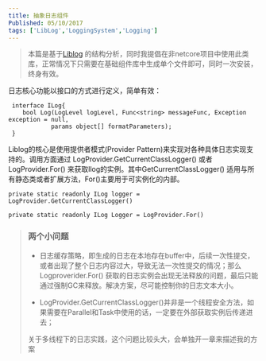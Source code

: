 ```yaml
---
title: 抽象日志组件
Published: 05/10/2017
tags: ['LibLog','LoggingSystem','Logging'] 
---
```


> 本篇是基于[Liblog](https://github.com/damianh/LibLog) 的结构分析，同时我提倡在非netcore项目中使用此类库，正常情况下只需要在基础组件库中生成单个文件即可，同时一次安装，终身有效。

日志核心功能以接口的方式进行定义，简单有效：

```
 interface ILog{
    bool Log(LogLevel logLevel, Func<string> messageFunc, Exception exception = null,
            params object[] formatParameters);
 }
```

Liblog的核心是使用提供者模式(Provider Pattern)来实现对各种具体日志实现支持的。调用方面通过 LogProvider.GetCurrentClassLogger() 或者 LogProvider.For() 来获取Ilog的实例。其中GetCurrentClassLogger() 适用与所有静态类或者扩展方法，For()主要用于可实例化的内部。

```
private static readonly ILog logger = LogProvider.GetCurrentClassLogger()
 
private static readonly ILog Logger = LogProvider.For()
```



> ### 两个小问题
>
> - 日志缓存策略，即生成的日志在本地存在buffer中，后续一次性提交，或者出现了整个日志内容过大，导致无法一次性提交的情况；那么Logproverider.For() 获取的日志实例会出现无法释放的问题，最后只能通过强制GC来释放。解决方案，尽可能控制你的日志文本大小。
>
> - LogProvider.GetCurrentClassLogger()并非是一个线程安全方法，如果需要在Parallel和Task中使用的话，一定要在外部获取实例后传递进去；
>
> 关于多线程下的日志实践，这个问题比较头大，会单独开一章来描述我的方案
>
> 

